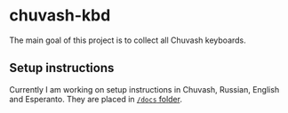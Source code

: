 # chuvash-kbd

The main goal of this project is to collect all Chuvash keyboards.

## Setup instructions
Currently I am working on setup instructions in Chuvash, Russian, English and Esperanto. They are placed in [`/docs` folder](docs).

